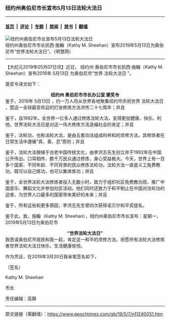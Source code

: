 ### 纽约州奥伯尼市长宣布5月13日法轮大法日

---

#### [首页](../../../..?n11240051) &nbsp;|&nbsp; [评论](../../../../../epoch-comment?n11240051) &nbsp;|&nbsp; [专题](../../../../../epoch-special?n11240051) &nbsp;|&nbsp; [禁闻](../../../../../epoch-news?n11240051) &nbsp;|&nbsp; [禁书](../../../../../books?n11240051) &nbsp;|&nbsp; [翻墙](https://github.com/gfw-breaker/nogfw/blob/master/README.md?n11240051)


<div><img alt="纽约州奥伯尼市长宣布5月13日法轮大法日" class="attachment-djy_600_400 size-djy_600_400 wp-post-image" src="https://i.epochtimes.com/assets/uploads/2019/05/2019-5-6-albanymayorkathysheehan-600x400.jpg"/>
<div class="caption">
 纽约州奥伯尼市市长凯西‧施翰（Kathy M. Sheehan）宣布2019年5月13日为奥伯尼市“世界法轮大法日”。（明慧网）
</div></div><hr/><div class="post_content" id="artbody" itemprop="articleBody">
 <!-- article content begin -->
 <p>
  【大纪元2019年05月07日讯】近日，
  <ok href="https://www.epochtimes.com/gb/tag/%E7%BA%BD%E7%BA%A6%E5%B7%9E.html">
   纽约州
  </ok>
  奥伯尼市市长凯西‧施翰（Kathy M. Sheehan）宣布2019年
  <ok href="https://www.epochtimes.com/gb/tag/5%E6%9C%8813%E6%97%A5.html">
   5月13日
  </ok>
  为奥伯尼市“世界
  <ok href="https://www.epochtimes.com/gb/tag/%E6%B3%95%E8%BD%AE%E5%A4%A7%E6%B3%95%E6%97%A5.html">
   法轮大法日
  </ok>
  ”。
 </p>
 <p>
  褒奖令译文如下：
 </p>
 <p>
  <center>
   <b>
    <ok href="https://www.epochtimes.com/gb/tag/%E7%BA%BD%E7%BA%A6%E5%B7%9E.html">
     纽约州
    </ok>
    奥伯尼市市长办公室
   </b>
   <b>
    褒奖令
   </b>
  </center>
  鉴于，2019年
  <ok href="https://www.epochtimes.com/gb/tag/5%E6%9C%8813%E6%97%A5.html">
   5月13日
  </ok>
  ，约一万人将从世界各地聚集纽约市庆祝世界
  <ok href="https://www.epochtimes.com/gb/tag/%E6%B3%95%E8%BD%AE%E5%A4%A7%E6%B3%95%E6%97%A5.html">
   法轮大法日
  </ok>
  ，暨这一全球最受欢迎的打坐修炼方法洪传二十七周年；并且
 </p>
 <p>
  鉴于，自1992年，全世界一亿多人通过修炼法轮大法，变得更加健康、快乐、利他。世界法轮大法日是对这一伟大修炼方法造福社会的肯定；并且
 </p>
 <p>
  鉴于，法轮功，也称法轮大法，是由五套功法组成的祥和的灵修方法。其修炼者在日常生活中遵循“真、善、忍”原则；并且
 </p>
 <p>
  鉴于，法轮大法根植于古老中国传统文化，由李洪志先生创立并于1992年在中国公开传出。口耳相传，数千万民众通过修炼，身心受益极大。今天，世界上有一百多个国家、不同年龄、不同背景的民众修炼法轮功。法轮大法一直是义工免费教功，既可以自己炼功，也可以集体炼功；并且
 </p>
 <p>
  鉴于，全世界法轮大法修炼者投入无数小时，致力于组织社区免费教功班、推广中国音乐、舞蹈文化并参加社区活动。他们同时还致力于和平制止在中国对法轮功的迫害，为世界人口最多的国家带来美好的未来；并且
 </p>
 <p>
  鉴于，所有这些和更多原因，李洪志先生曾四次获得诺贝尔和平奖提名。
 </p>
 <p>
  鉴于此，我，施翰（Kathy M. Sheehan），纽约州奥伯尼市市长宣布：星期一，2019年5月13日为奥伯尼市
 </p>
 <p>
  <center>
   <b>
    “世界法轮大法日”
   </b>
  </center>
  我恳请奥伯尼市居民和我一起，肯定这一和平的灵修方法，祝愿所有法轮大法修炼者世界法轮大法日快乐，生活健康愉悦。
 </p>
 <p>
  作为凭证，在2019年3月20日我亲笔签名如下，
 </p>
 <p>
  （签名）
 </p>
 <p>
  Kathy M. Sheehan
 </p>
 <p>
  市长
 </p>
 <p>
  责任编辑：高静
 </p>
 <!-- article content end -->
 <div id="below_article_ad">
 </div>
</div>


---

原文链接（需翻墙）：https://www.epochtimes.com/gb/19/5/7/n11240051.htm